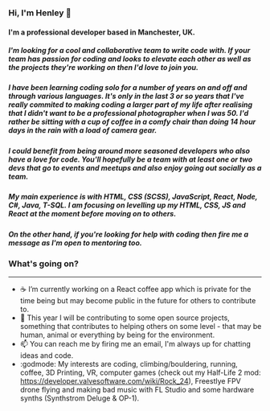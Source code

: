 ### Hi, I'm Henley 👋

#### I'm a professional developer based in Manchester, UK.

##### I'm looking for a cool and collaborative team to write code with. If your team has passion for coding and looks to elevate each other as well as the projects they're working on then I'd love to join you.

##### I have been learning coding solo for a number of years on and off and through various languages. It's only in the last 3 or so years that I've really commited to making coding a larger part of my life after realising that I didn't want to be a professional photographer when I was 50. I'd rather be sitting with a cup of coffee in a comfy chair than doing 14 hour days in the rain with a load of camera gear.  

##### I could benefit from being around more seasoned developers who also have a love for code. You'll hopefully be a team with at least one or two devs that go to events and meetups and also enjoy going out socially as a team.

##### My main experience is with HTML, CSS (SCSS), JavaScript, React, Node, C#, Java, T-SQL. I am focusing on levelling up my HTML, CSS, JS and React at the moment before moving on to others.

##### On the other hand, if you're looking for help with coding then fire me a message as I'm open to mentoring too.

### What's going on?
---
-  :coffee: I’m currently working on a React coffee app which is private for the time being but may become public in the future for others to contribute to.
- 👯 This year I will be contributing to some open source projects, something that contributes to helping others on some level - that may be human, animal or everything by being for the environment.
- 📫 You can reach me by firing me an email, I'm always up for chatting ideas and code.
- :godmode: My interests are coding, climbing/bouldering, running, coffee, 3D Printing, VR, computer games (check out my Half-Life 2 mod: https://developer.valvesoftware.com/wiki/Rock_24), Freestlye FPV drone flying and making bad music with FL Studio and some hardware synths 
(Synthstrom Deluge & OP-1). 

<!--
**henleyb/henleyb** is a ✨ _special_ ✨ repository because its `README.md` (this file) appears on your GitHub profile.

Here are some ideas to get you started:

- 🔭 I’m currently working on ...
- 🌱 I’m currently learning ...
- 👯 I’m looking to collaborate on ...
- 🤔 I’m looking for help with ...
- 💬 Ask me about ...
- 📫 How to reach me: ...
- 😄 Pronouns: ...
- ⚡ Fun fact: ...
-->
